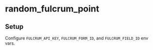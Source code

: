 # random_fulcrum_point

## Setup

Configure `FULCRUM_API_KEY`, `FULCRUM_FORM_ID`, and `FULCRUM_FIELD_ID` env
vars.

